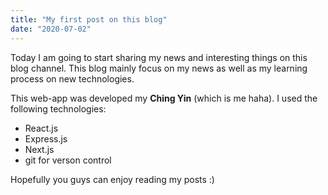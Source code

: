 ```yaml
---
title: "My first post on this blog"
date: "2020-07-02"
---
```


Today I am going to start sharing my news and interesting things on this blog channel. This blog mainly focus on my news as well as my learning process on new technologies.

This web-app was developed my **Ching Yin** (which is me haha). I used the following technologies:

- React.js
- Express.js
- Next.js
- git for verson control

Hopefully you guys can enjoy reading my posts :)
